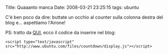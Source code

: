 Title: Quaaanto manca
Date:  2008-03-21 23:25:15
tags: ubuntu

C'è ben poco da dire: buttate un occhio al counter sulla colonna destra del blog e...
aspettiamo l'Airone!


PS: tratto da [QUI][1], ecco il codice da inserire nel blog:

	<script type="text/javascript" src="http://www.ubuntu.com/files/countdown/display.js"></script>

   [1]: http://blog.kagou.fr/post/2008/03/21/Decompte
